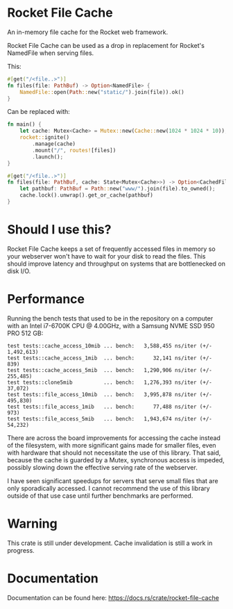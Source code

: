 # Rocket File Cache
An in-memory file cache for the Rocket web framework.

Rocket File Cache can be used as a drop in replacement for Rocket's NamedFile when serving files.

This:
```rust
#[get("/<file..>")]
fn files(file: PathBuf) -> Option<NamedFile> {
    NamedFile::open(Path::new("static/").join(file)).ok()
}
```
Can be replaced with:
```rust
fn main() {
    let cache: Mutex<Cache> = Mutex::new(Cache::new(1024 * 1024 * 10)); // 10 megabytes
    rocket::ignite()
        .manage(cache)
        .mount("/", routes![files])
        .launch();
}

#[get("/<file..>")]
fn files(file: PathBuf, cache: State<Mutex<Cache>>) -> Option<CachedFile> {
    let pathbuf: PathBuf = Path::new("www/").join(file).to_owned();
    cache.lock().unwrap().get_or_cache(pathbuf)
}
```


# Should I use this?
Rocket File Cache keeps a set of frequently accessed files in memory so your webserver won't have to wait for your disk to read the files.
This should improve latency and throughput on systems that are bottlenecked on disk I/O.

# Performance
Running the bench tests that used to be in the repository on a computer with an Intel i7-6700K CPU @ 4.00GHz, with a Samsung NVME SSD 950 PRO 512 GB:
```
test tests::cache_access_10mib ... bench:   3,588,455 ns/iter (+/- 1,492,613)
test tests::cache_access_1mib  ... bench:      32,141 ns/iter (+/- 839)
test tests::cache_access_5mib  ... bench:   1,290,906 ns/iter (+/- 255,485)
test tests::clone5mib          ... bench:   1,276,393 ns/iter (+/- 37,072)
test tests::file_access_10mib  ... bench:   3,995,878 ns/iter (+/- 495,830)
test tests::file_access_1mib   ... bench:      77,488 ns/iter (+/- 973)
test tests::file_access_5mib   ... bench:   1,943,674 ns/iter (+/- 54,232)
```

There are across the board improvements for accessing the cache instead of the filesystem, with more significant gains made for smaller files, even with hardware that should not necessitate the use of this library.
That said, because the cache is guarded by a Mutex, synchronous access is impeded, possibly slowing down the effective serving rate of the webserver.

I have seen significant speedups for servers that serve small files that are only sporadically accessed.
I cannot recommend the use of this library outside of that use case until further benchmarks are performed.

# Warning
This crate is still under development.
Cache invalidation is still a work in progress.

# Documentation
Documentation can be found here: https://docs.rs/crate/rocket-file-cache
